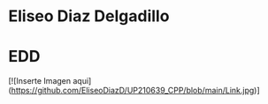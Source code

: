 # Eliseo Diaz Delgadillo
# EDD
[![Inserte Imagen aqui] (https://github.com/EliseoDiazD/UP210639_CPP/blob/main/Link.jpg)]